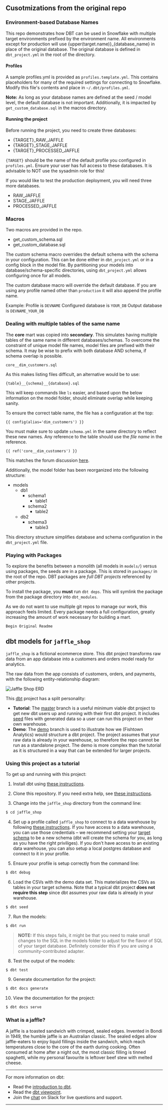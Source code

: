 ## Cusotmizations from the original repo
### Environment-based Database Names
This repo demonstrates how DBT can be used in Snowflake with multiple target environments prefixed by the environment name.
All environments except for production will use {upper(target.name)}_{database_name} in place of the original database.
The original database is defined in `dbt_project.yml` in the root of the directory.

#### Profiles
A sample profiles.yml is provided as `profiles.template.yml`.
This contains placeholders for many of the required settings for connecting to Snowflake.
Modify this file's contents and place in `~/.dbt/profiles.yml`.

**Note:** As long as your database names are defined at the seed / model level, the default database is not important.
Additionally, it is impacted by `get_custom_database.sql` in the macros directory.

#### Running the project
Before running the project, you need to create three databases:
* {TARGET}_RAW_JAFFLE
* {TARGET}_STAGE_JAFFLE
* {TARGET}_PROCESSED_JAFFLE

`{TARGET}` should be the name of the default profile you configured in `profiles.yml`.
Ensure your user has full access to these databases.
It is advisable to NOT use the sysadmin role for this!

If you would like to test the production deployment, you will need three more databases.
* RAW_JAFFLE
* STAGE_JAFFLE
* PROCESSED_JAFFLE

### Macros
Two macros are provided in the repo.

* get_custom_schema.sql
* get_custom_database.sql

The custom schema macro overrides the default schema with the schema in your configuration.
This can be done either in `dbt_project.yml` or in a config block in the model file.
By partitioning your models into database/schema-specific directories, using `dbt_project.yml` allows configuring once for all models.

The custom database macro will override the default database.
If you are using any profile named other than `production` it will also append the profile name.

Example:
Profile is `DEVNAME`
Configured database is `YOUR_DB`
Output database is `DEVNAME_YOUR_DB`

### Dealing with multiple tables of the same name
The **core** mart was copied into **secondary**.
This simulates having multiple tables of the same name in different databases/schemas.
To overcome the constraint of unique model file names, model files are prefixed with their schema.
It may be wise to prefix with both database AND schema, if schema overlap is possible.

`core__dim_customers.sql`

As this makes listing files difficult, an alternative would be to use:

`{table}__{schema}__{database}.sql`

This will keep commands like `ls` easier, and based upon the below information on the model folder, should eliminate overlap while keeping sanity.

To ensure the correct table name, the file has a configuration at the top:

`{{ config(alias='dim_customers') }}`

You must make sure to update `schema.yml` in the same directory to reflect these new names.
Any reference to the table should use the _file name_ in the reference.

`{{ ref('core__dim_customers') }}`

This matches the forum discussion [here](https://discourse.getdbt.com/t/dbt-table-naming-conventions/647/2).

Additionally, the model folder has been reorganized into the following structure:
* models
  * db1
    * schema1
      * table1
    * schema2
      * table2
  * db2
    * schema3
      * table3

This directory structure simplifies database and schema configuration in the `dbt_project.yml` file.

### Playing with Packages
To explore the benefits between a monolith (all models in `models/`) versus using packages, the seeds are in a package.
This is stored in `packages/` in the root of the repo.
DBT packages are _full DBT projects_ referenced by other projects.

To install the package, you **must** run `dbt deps`.
This will symlink the package from the package directory into `dbt_modules`.

As we do not want to use multiple git repos to manage our work, this approach feels limited.
Every package needs a full configuration, greatly increasing the amount of work necessary for building a mart.

```
Begin Original Readme
```

## dbt models for `jaffle_shop`

`jaffle_shop` is a fictional ecommerce store. This dbt project transforms raw
data from an app database into a customers and orders model ready for analytics.

The raw data from the app consists of customers, orders, and payments, with the
following entity-relationship diagram:

![Jaffle Shop ERD](./etc/jaffle_shop_erd.png)

This [dbt](https://www.getdbt.com/) project has a split personality:

* **Tutorial**: The [master](https://github.com/fishtown-analytics/jaffle_shop/tree/master)
  branch is a useful minimum viable dbt project to get new dbt users up and
  running with their first dbt project. It includes [seed](https://docs.getdbt.com/docs/building-a-dbt-project/seeds)
  files with generated data so a user can run this project on their own warehouse.
* **Demo**: The [demo](https://github.com/fishtown-analytics/jaffle_shop/tree/demo/master)
  branch is used to illustrate how we (Fishtown Analytics) would structure a dbt
  project. The project assumes that your raw data is already in your warehouse,
  so therefore the repo cannot be run as a standalone project. The demo is more
  complex than the tutorial as it is structured in a way that can be extended for
  larger projects.

### Using this project as a tutorial

To get up and running with this project:

1. Install dbt using [these instructions](https://docs.getdbt.com/docs/installation).

2. Clone this repository. If you need extra help, see [these instructions](https://docs.getdbt.com/docs/use-an-existing-project).

3. Change into the `jaffle_shop` directory from the command line:

```bash
$ cd jaffle_shop
```

4. Set up a profile called `jaffle_shop` to connect to a data warehouse by
  following [these instructions](https://docs.getdbt.com/docs/configure-your-profile).
  If you have access to a data warehouse, you can use those credentials – we
  recommend setting your [target schema](https://docs.getdbt.com/docs/configure-your-profile#section-populating-your-profile)
  to be a new schema (dbt will create the schema for you, as long as you have
  the right priviliges). If you don't have access to an existing data warehouse,
  you can also setup a local postgres database and connect to it in your profile.

5. Ensure your profile is setup correctly from the command line:

```bash
$ dbt debug
```

6. Load the CSVs with the demo data set. This materializes the CSVs as tables in
  your target schema. Note that a typical dbt project **does not require this
  step** since dbt assumes your raw data is already in your warehouse.

```bash
$ dbt seed
```

7. Run the models:

```bash
$ dbt run
```

> **NOTE:** If this steps fails, it might be that you need to make small changes to the SQL in the models folder to adjust for the flavor of SQL of your target database. Definitely consider this if you are using a community-contributed adapter.

8. Test the output of the models:

```bash
$ dbt test
```

9. Generate documentation for the project:

```bash
$ dbt docs generate
```

10. View the documentation for the project:

```bash
$ dbt docs serve
```

### What is a jaffle?

A jaffle is a toasted sandwich with crimped, sealed edges. Invented in Bondi in 1949, the humble jaffle is an Australian classic. The sealed edges allow jaffle-eaters to enjoy liquid fillings inside the sandwich, which reach temperatures close to the core of the earth during cooking. Often consumed at home after a night out, the most classic filling is tinned spaghetti, while my personal favourite is leftover beef stew with melted cheese.

---
For more information on dbt:

* Read the [introduction to dbt](https://docs.getdbt.com/docs/introduction).
* Read the [dbt viewpoint](https://docs.getdbt.com/docs/about/viewpoint).
* Join the [chat](http://slack.getdbt.com/) on Slack for live questions and support.

---
